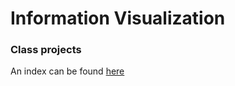 Information Visualization
=======
### Class projects

An index can be found [here](https://puboe.github.io/infovis)

